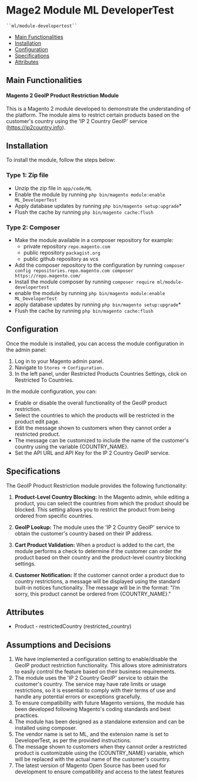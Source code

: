 # Mage2 Module ML DeveloperTest

    ``ml/module-developertest``

 - [Main Functionalities](#markdown-header-main-functionalities)
 - [Installation](#markdown-header-installation)
 - [Configuration](#markdown-header-configuration)
 - [Specifications](#markdown-header-specifications)
 - [Attributes](#markdown-header-attributes)


## Main Functionalities

#### Magento 2 GeoIP Product Restriction Module
This is a Magento 2 module developed to demonstrate the understanding of the platform.
The module aims to restrict certain products based on the customer's country using the 'IP 2 Country GeoIP' service (https://ip2country.info).

## Installation

To install the module, follow the steps below:

### Type 1: Zip file

 - Unzip the zip file in `app/code/ML`
 - Enable the module by running `php bin/magento module:enable ML_DeveloperTest`
 - Apply database updates by running `php bin/magento setup:upgrade`\*
 - Flush the cache by running `php bin/magento cache:flush`

### Type 2: Composer

 - Make the module available in a composer repository for example:
    - private repository `repo.magento.com`
    - public repository `packagist.org`
    - public github repository as vcs
 - Add the composer repository to the configuration by running `composer config repositories.repo.magento.com composer https://repo.magento.com/`
 - Install the module composer by running `composer require ml/module-developertest`
 - enable the module by running `php bin/magento module:enable ML_DeveloperTest`
 - apply database updates by running `php bin/magento setup:upgrade`\*
 - Flush the cache by running `php bin/magento cache:flush`


## Configuration

Once the module is installed, you can access the module configuration in the admin panel:

1. Log in to your Magento admin panel.
2. Navigate to ``Stores`` -> ``Configuration.``
3. In the left panel, under Restricted Products Countries Settings, click on Restricted To Countries.

In the module configuration, you can:

* Enable or disable the overall functionality of the GeoIP product restriction.
* Select the countries to which the products will be restricted in the product edit page.
* Edit the message shown to customers when they cannot order a restricted product. 
* The message can be customized to include the name of the customer's country using the variable {COUNTRY_NAME}.
* Set the API URL and API Key for the IP 2 Country GeoIP service.

## Specifications

The GeoIP Product Restriction module provides the following functionality:

1. **Product-Level Country Blocking:** In the Magento admin, while editing a product, you can select the countries from which the product should be blocked. This setting allows you to restrict the product from being ordered from specific countries.

2. **GeoIP Lookup:** The module uses the 'IP 2 Country GeoIP' service to obtain the customer's country based on their IP address.

3. **Cart Product Validation:** When a product is added to the cart, the module performs a check to determine if the customer can order the product based on their country and the product-level country blocking settings.

4. **Customer Notification:** If the customer cannot order a product due to country restrictions, a message will be displayed using the standard built-in notices functionality. The message will be in the format: "I’m sorry, this product cannot be ordered from {COUNTRY_NAME}."


## Attributes

 - Product - restrictedCountry (restricted_country)

##  Assumptions and Decisions
1. We have implemented a configuration setting to enable/disable the GeoIP product 
   restriction functionality. This allows store administrators to easily control the feature based on their business requirements.
2. The module uses the 'IP 2 Country GeoIP' service to obtain the customer's country. 
   The service may have rate limits or usage restrictions, so it is essential to comply with their terms of use and 
   handle any potential errors or exceptions gracefully.
3. To ensure compatibility with future Magento versions, the module has been developed following Magento's coding 
   standards and best practices.
4. The module has been designed as a standalone extension and can be installed using composer.
5. The vendor name is set to ML, and the extension name is set to DeveloperTest, as per the provided instructions.
6. The message shown to customers when they cannot order a restricted product is customizable 
   using the {COUNTRY_NAME} variable, which will be replaced with the actual name of the customer's country.
7. The latest version of Magento Open Source has been used for development to ensure compatibility and access to the latest features
